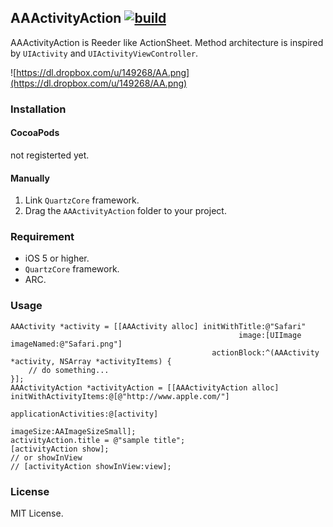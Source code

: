 ## AAActivityAction [![build](https://travis-ci.org/r-plus/AAActivityAction.png?branch=master)](https://travis-ci.org/r-plus/AAActivityAction)

AAActivityAction is Reeder like ActionSheet. Method architecture is inspired by `UIActivity` and `UIActivityViewController`.

![https://dl.dropbox.com/u/149268/AA.png](https://dl.dropbox.com/u/149268/AA.png)

### Installation

#### CocoaPods
not registerted yet.

#### Manually

1. Link `QuartzCore` framework.
1. Drag the `AAActivityAction` folder to your project.

### Requirement

* iOS 5 or higher.
* `QuartzCore` framework.
* ARC.

### Usage

````
AAActivity *activity = [[AAActivity alloc] initWithTitle:@"Safari"
                                                   image:[UIImage imageNamed:@"Safari.png"]
                                             actionBlock:^(AAActivity *activity, NSArray *activityItems) {
    // do something...
}];
AAActivityAction *activityAction = [[AAActivityAction alloc] initWithActivityItems:@[@"http://www.apple.com/"]
                                                             applicationActivities:@[activity]
                                                                         imageSize:AAImageSizeSmall];
activityAction.title = @"sample title";
[activityAction show];
// or showInView
// [activityAction showInView:view];
````

### License
MIT License.
